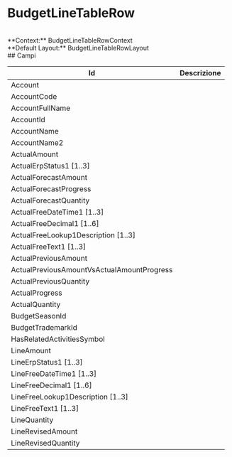 # BudgetLineTableRow

<br/>
**Context:** BudgetLineTableRowContext
<br/>
**Default Layout:** BudgetLineTableRowLayout



<br/>
## Campi

| Id | Descrizione | 
| --- | --- | 
| Account |  | 
| AccountCode |  | 
| AccountFullName |  | 
| AccountId |  | 
| AccountName |  | 
| AccountName2 |  | 
| ActualAmount |  | 
| ActualErpStatus1 [1..3] |  | 
| ActualForecastAmount |  | 
| ActualForecastProgress |  | 
| ActualForecastQuantity |  | 
| ActualFreeDateTime1 [1..3] |  | 
| ActualFreeDecimal1 [1..6] |  | 
| ActualFreeLookup1Description [1..3] |  | 
| ActualFreeText1 [1..3] |  | 
| ActualPreviousAmount |  | 
| ActualPreviousAmountVsActualAmountProgress |  | 
| ActualPreviousQuantity |  | 
| ActualProgress |  | 
| ActualQuantity |  | 
| BudgetSeasonId |  | 
| BudgetTrademarkId |  | 
| HasRelatedActivitiesSymbol |  | 
| LineAmount |  | 
| LineErpStatus1 [1..3] |  | 
| LineFreeDateTime1 [1..3] |  | 
| LineFreeDecimal1 [1..6] |  | 
| LineFreeLookup1Description [1..3] |  | 
| LineFreeText1 [1..3] |  | 
| LineQuantity |  | 
| LineRevisedAmount |  | 
| LineRevisedQuantity |  |
